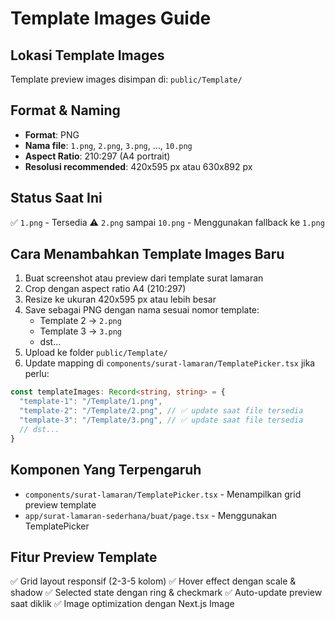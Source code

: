 # Template Images Guide

## Lokasi Template Images
Template preview images disimpan di: `public/Template/`

## Format & Naming
- **Format**: PNG
- **Nama file**: `1.png`, `2.png`, `3.png`, ..., `10.png`
- **Aspect Ratio**: 210:297 (A4 portrait)
- **Resolusi recommended**: 420x595 px atau 630x892 px

## Status Saat Ini
✅ `1.png` - Tersedia
⚠️ `2.png` sampai `10.png` - Menggunakan fallback ke `1.png`

## Cara Menambahkan Template Images Baru

1. Buat screenshot atau preview dari template surat lamaran
2. Crop dengan aspect ratio A4 (210:297)
3. Resize ke ukuran 420x595 px atau lebih besar
4. Save sebagai PNG dengan nama sesuai nomor template:
   - Template 2 → `2.png`
   - Template 3 → `3.png`
   - dst...
5. Upload ke folder `public/Template/`
6. Update mapping di `components/surat-lamaran/TemplatePicker.tsx` jika perlu:

```typescript
const templateImages: Record<string, string> = {
  "template-1": "/Template/1.png",
  "template-2": "/Template/2.png", // ✅ update saat file tersedia
  "template-3": "/Template/3.png", // ✅ update saat file tersedia
  // dst...
}
```

## Komponen Yang Terpengaruh
- `components/surat-lamaran/TemplatePicker.tsx` - Menampilkan grid preview template
- `app/surat-lamaran-sederhana/buat/page.tsx` - Menggunakan TemplatePicker

## Fitur Preview Template
✅ Grid layout responsif (2-3-5 kolom)
✅ Hover effect dengan scale & shadow
✅ Selected state dengan ring & checkmark
✅ Auto-update preview saat diklik
✅ Image optimization dengan Next.js Image

